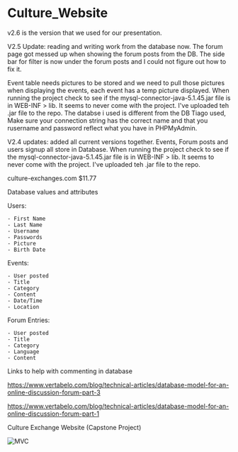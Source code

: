 # Culture_Website


 v2.6 is the version that we used for our presentation.

V2.5 Update: reading and writing work from the database now.
The forum page got messed up when showing the forum posts from the DB. The side bar for filter is now under the forum posts and I could not figure out how to fix it.

Event table needs pictures to be stored and we need to pull those pictures when displaying the events, each event has a temp picture displayed.
When running the project check to see if the mysql-connector-java-5.1.45.jar file is in WEB-INF > lib. It seems to never come with the project. I've uploaded teh .jar file to the repo.  The databse i used is different from the DB Tiago used, Make sure your connection string has the correct name and that you rusername and password reflect what you have in PHPMyAdmin.




V2.4 updates: added all current versions together. Events, Forum posts and users signup all store in Database.
When running the project check to see if the mysql-connector-java-5.1.45.jar file is in WEB-INF > lib. It seems to never come with the project. I've uploaded teh .jar file to the repo.


culture-exchanges.com $11.77

Database values and attributes

Users: 

	- First Name
	- Last Name
	- Username 
	- Passwords
	- Picture
	- Birth Date


Events: 

	- User posted
	- Title
	- Category
	- Content
	- Date/Time 
	- Location


Forum Entries: 

	- User posted
	- Title
	- Category
	- Language
	- Content


Links to help with commenting in database

https://www.vertabelo.com/blog/technical-articles/database-model-for-an-online-discussion-forum-part-3

https://www.vertabelo.com/blog/technical-articles/database-model-for-an-online-discussion-forum-part-1


Culture Exchange Website (Capstone Project)

![MVC](https://i0.wp.com/krazytech.com/wp-content/uploads/Model-View-Controller-design-pattern-implementation-in-Java.png?w=597&ssl=1)



